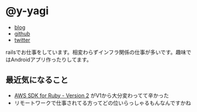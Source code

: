 # @y-yagi

- [blog](http://y-yagi.tumblr.com/)
- [github](https://github.com/y-yagi)
- [twitter](https://twitter.com/y_yagi)

railsでお仕事をしています。相変わらずインフラ関係の仕事が多いです。趣味ではAndroidアプリ作ったりしてます。

## 最近気になること

* [AWS SDK for Ruby - Version 2](https://github.com/aws/aws-sdk-ruby) がV1から大分変わってて辛かった
* リモートワークで仕事されてる方ってどの位いらっしゃるもんなんですかね
